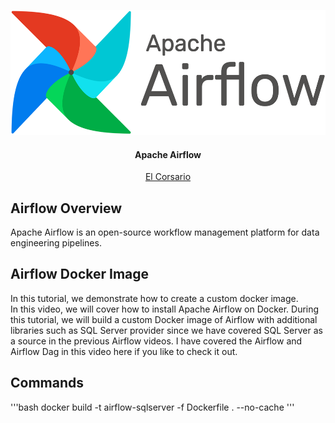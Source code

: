 <p align="center"><img src="img/AirflowLogo.png" alt="CloudFormation"  height="200" /></p>

<h4 align="center"> Apache Airflow </h1>
<p align="center">
  <a href="https://www.sentu.studio/videos/404/watch?v=t4h4vsULwFE&t">El Corsario</a>
</p>

## Airflow Overview

Apache Airflow is an open-source workflow management platform for data engineering pipelines.

## Airflow Docker Image 
In this tutorial, we demonstrate how to create a custom docker image.  
In this video, we will cover how to install Apache Airflow on Docker. During this tutorial, we will build a custom Docker image of Airflow with
additional libraries such as SQL Server provider since we have covered SQL Server as a source in the previous Airflow videos. 
I have covered the Airflow and Airflow Dag in this video here if you like to check it out. 

## Commands

'''bash
docker build -t airflow-sqlserver -f Dockerfile . --no-cache
'''
